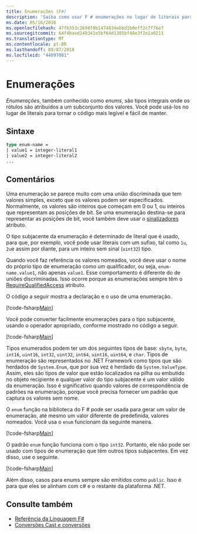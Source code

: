 ```yaml
---
title: Enumerações (F#)
description: 'Saiba como usar F # enumerações no lugar de literais para tornar seu código mais legível e sustentável.'
ms.date: 05/16/2016
ms.openlocfilehash: 47fb353c2698f8b1474834ebbd1b0eff2c7f76e7
ms.sourcegitcommit: 64f4baed249341e5bf64d1385bf48e3f2e1a0211
ms.translationtype: MT
ms.contentlocale: pt-BR
ms.lasthandoff: 09/07/2018
ms.locfileid: "44097081"
---
```

# <a name="enumerations"></a>Enumerações

*Enumerações*, também conhecido como *enums*, são tipos integrais onde os rótulos são atribuídos a um subconjunto dos valores. Você pode usá-los no lugar de literais para tornar o código mais legível e fácil de manter.

## <a name="syntax"></a>Sintaxe

```fsharp
type enum-name =
| value1 = integer-literal1
| value2 = integer-literal2
...
```

## <a name="remarks"></a>Comentários

Uma enumeração se parece muito com uma união discriminada que tem valores simples, exceto que os valores podem ser especificados. Normalmente, os valores são inteiros que começam em 0 ou 1, ou inteiros que representam as posições de bit. Se uma enumeração destina-se para representar as posições de bit, você também deve usar o [sinalizadores](xref:System.FlagsAttribute) atributo.

O tipo subjacente da enumeração é determinado de literal que é usado, para que, por exemplo, você pode usar literais com um sufixo, tal como `1u`, `2u`e assim por diante, para um inteiro sem sinal (`uint32`) tipo.

Quando você faz referência os valores nomeados, você deve usar o nome do próprio tipo de enumeração como um qualificador, ou seja, `enum-name.value1`, não apenas `value1`. Esse comportamento é diferente do de uniões discriminadas. Isso ocorre porque as enumerações sempre têm o [RequireQualifiedAccess](https://msdn.microsoft.com/library/8b9b6ade-0471-4413-ac5d-638cd0de5f15) atributo.

O código a seguir mostra a declaração e o uso de uma enumeração.

[!code-fsharp[Main](../../../samples/snippets/fsharp/lang-ref-1/snippet2101.fs)]

Você pode converter facilmente enumerações para o tipo subjacente, usando o operador apropriado, conforme mostrado no código a seguir.

[!code-fsharp[Main](../../../samples/snippets/fsharp/lang-ref-1/snippet2102.fs)]

Tipos enumerados podem ter um dos seguintes tipos de base: `sbyte`, `byte`, `int16`, `uint16`, `int32`, `uint32`, `int64`, `uint16`, `uint64`, e `char`. Tipos de enumeração são representados no .NET Framework como tipos que são herdados de `System.Enum`, que por sua vez é herdado da `System.ValueType`. Assim, eles são tipos de valor que estão localizados na pilha ou embutido no objeto recipiente e qualquer valor do tipo subjacente é um valor válido da enumeração. Isso é significativo quando valores de correspondência de padrões na enumeração, porque você precisa fornecer um padrão que captura os valores sem nome.

O `enum` função na biblioteca do F # pode ser usada para gerar um valor de enumeração, até mesmo um valor diferente de predefinida, valores nomeados. Você usa o `enum` funcionam da seguinte maneira.

[!code-fsharp[Main](../../../samples/snippets/fsharp/lang-ref-1/snippet2103.fs)]

O padrão `enum` função funciona com o tipo `int32`. Portanto, ele não pode ser usado com tipos de enumeração que têm outros tipos subjacentes. Em vez disso, use o seguinte.

[!code-fsharp[Main](../../../samples/snippets/fsharp/lang-ref-1/snippet2104.fs)]

Além disso, casos para enums sempre são emitidos como `public`. Isso é para que eles se alinham com c# e o restante da plataforma .NET.

## <a name="see-also"></a>Consulte também

- [Referência da Linguagem F#](index.md)
- [Conversões Cast e conversões](casting-and-conversions.md)
